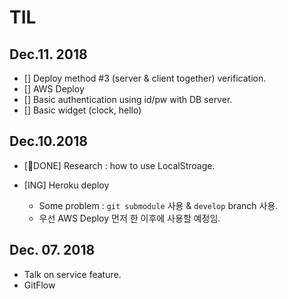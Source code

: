 # TIL

## Dec.11. 2018

- [] Deploy method #3 (server & client together) verification.
- [] AWS Deploy
- [] Basic authentication using id/pw with DB server.
- [] Basic widget (clock, hello)

## Dec.10.2018

- [DONE] Research : how to use LocalStroage.
- [ING] Heroku deploy

  - Some problem : `git submodule` 사용 & `develop` branch 사용.
  - 우선 AWS Deploy 먼저 한 이후에 사용할 예정임.

## Dec. 07. 2018

- Talk on service feature.
- GitFlow
